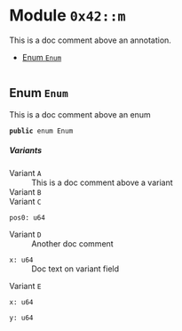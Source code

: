
<a name="0x42_m"></a>

# Module `0x42::m`

This is a doc comment above an annotation.


-  [Enum `Enum`](#0x42_m_Enum)


<pre><code></code></pre>



<a name="0x42_m_Enum"></a>

## Enum `Enum`

This is a doc comment above an enum


<pre><code><b>public</b> enum Enum
</code></pre>



##### Variants


<dl>
<dt>
Variant <code>A</code>
</dt>
<dd>
 This is a doc comment above a variant
</dd>
<dt>
Variant <code>B</code>
</dt>
<dd>

</dd>
<dt>
Variant <code>C</code>
</dt>
<dd>

</dd>

<dl>
<dt>
<code>pos0: u64</code>
</dt>
<dd>

</dd>
</dl>

<dt>
Variant <code>D</code>
</dt>
<dd>
 Another doc comment
</dd>

<dl>
<dt>
<code>x: u64</code>
</dt>
<dd>
 Doc text on variant field
</dd>
</dl>

<dt>
Variant <code>E</code>
</dt>
<dd>

</dd>

<dl>
<dt>
<code>x: u64</code>
</dt>
<dd>

</dd>
</dl>


<dl>
<dt>
<code>y: u64</code>
</dt>
<dd>

</dd>
</dl>

</dl>
